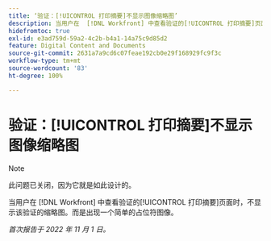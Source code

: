 ```yaml
---
title: ‘验证：[!UICONTROL 打印摘要]不显示图像缩略图’
description: 当用户在  [!DNL Workfront] 中查看验证的[!UICONTROL 打印摘要]页面时，不显示该验证的缩略图。而是出现一个简单的占位符图像。
hidefromtoc: true
exl-id: e3ad759d-59a2-4c2b-b4a1-14a75c9d85d2
feature: Digital Content and Documents
source-git-commit: 2631a7a9cd6c07feae192cb0e29f168929fc9f3c
workflow-type: tm+mt
source-wordcount: '83'
ht-degree: 100%

---
```


# 验证：[!UICONTROL 打印摘要]不显示图像缩略图

<!--This is on both the WF and WFP TOCs-->

<!--This article is live by request-->

>[!NOTE]
>
>此问题已关闭，因为它就是如此设计的。

当用户在 [!DNL Workfront] 中查看验证的[!UICONTROL 打印摘要]页面时，不显示该验证的缩略图。而是出现一个简单的占位符图像。

_首次报告于 2022 年 11 月 1 日。_
